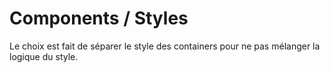 # Components / Styles

Le choix est fait de séparer le style des containers pour ne pas mélanger la logique du style.
